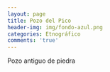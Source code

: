```yaml
---
layout: page
title: Pozo del Pico
header-img: img/fondo-azul.png
categories: Etnográfico
comments: 'true'
---
```



Pozo antiguo de piedra

<div class="photos">
</div>

